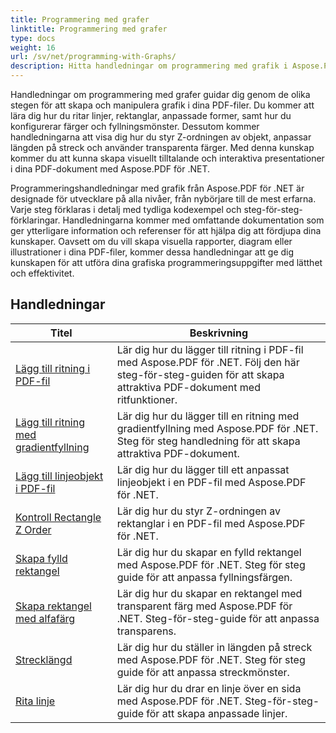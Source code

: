 ```yaml
---
title: Programmering med grafer
linktitle: Programmering med grafer
type: docs
weight: 16
url: /sv/net/programming-with-Graphs/
description: Hitta handledningar om programmering med grafik i Aspose.PDF för .NET. Lär dig hur du skapar och anpassar grafik i dina PDF-dokument.
---
```

Handledningar om programmering med grafer guidar dig genom de olika stegen för att skapa och manipulera grafik i dina PDF-filer. Du kommer att lära dig hur du ritar linjer, rektanglar, anpassade former, samt hur du konfigurerar färger och fyllningsmönster. Dessutom kommer handledningarna att visa dig hur du styr Z-ordningen av objekt, anpassar längden på streck och använder transparenta färger. Med denna kunskap kommer du att kunna skapa visuellt tilltalande och interaktiva presentationer i dina PDF-dokument med Aspose.PDF för .NET.

Programmeringshandledningar med grafik från Aspose.PDF för .NET är designade för utvecklare på alla nivåer, från nybörjare till de mest erfarna. Varje steg förklaras i detalj med tydliga kodexempel och steg-för-steg-förklaringar. Handledningarna kommer med omfattande dokumentation som ger ytterligare information och referenser för att hjälpa dig att fördjupa dina kunskaper. Oavsett om du vill skapa visuella rapporter, diagram eller illustrationer i dina PDF-filer, kommer dessa handledningar att ge dig kunskapen för att utföra dina grafiska programmeringsuppgifter med lätthet och effektivitet.

## Handledningar
| Titel | Beskrivning |
| --- | --- | 
| [Lägg till ritning i PDF-fil](./add-drawing/) | Lär dig hur du lägger till ritning i PDF-fil med Aspose.PDF för .NET. Följ den här steg-för-steg-guiden för att skapa attraktiva PDF-dokument med ritfunktioner. |  
| [Lägg till ritning med gradientfyllning](./add-drawing-with-gradient-fill/) | Lär dig hur du lägger till en ritning med gradientfyllning med Aspose.PDF för .NET. Steg för steg handledning för att skapa attraktiva PDF-dokument. |  
| [Lägg till linjeobjekt i PDF-fil](./add-line-object/) | Lär dig hur du lägger till ett anpassat linjeobjekt i en PDF-fil med Aspose.PDF för .NET. |  
| [Kontroll Rectangle Z Order](./control-rectangle-z-order/) | Lär dig hur du styr Z-ordningen av rektanglar i en PDF-fil med Aspose.PDF för .NET.  |  
| [Skapa fylld rektangel](./create-filled-rectangle/) | Lär dig hur du skapar en fylld rektangel med Aspose.PDF för .NET. Steg för steg guide för att anpassa fyllningsfärgen. |  
| [Skapa rektangel med alfafärg](./create-rectangle-with-alpha-color/) | Lär dig hur du skapar en rektangel med transparent färg med Aspose.PDF för .NET. Steg-för-steg-guide för att anpassa transparens. |  
| [Strecklängd](./dash-length/) | Lär dig hur du ställer in längden på streck med Aspose.PDF för .NET. Steg för steg guide för att anpassa streckmönster. |  
| [Rita linje](./drawing-line/) | Lär dig hur du drar en linje över en sida med Aspose.PDF för .NET. Steg-för-steg-guide för att skapa anpassade linjer. |  